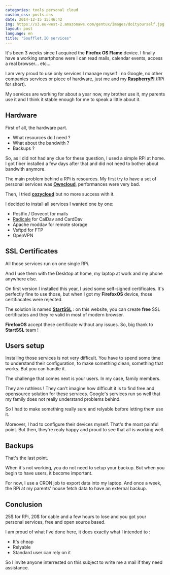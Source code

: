 ```yaml
---
categories: tools personal cloud
custom_css: posts.css
date: 2014-12-15 15:46:42
img: https://s3.eu-west-2.amazonaws.com/gentux/Images/doityourself.jpg
layout: post
language: en
title: "Soufflet.IO services"
---
```


It's been 3 weeks since I acquired the **Firefox OS Flame** device. I finally
have a working smartphone were I can read mails, calendar events, access a real
browser… etc…

I am very proud to use only services I manage myself : no Google, no other
companies services or piece of hardware, just me and my
[**RaspberryPI**](http://www.raspberrypi.org/) (RPi for short).


My services are working for about a year now, my brother use it, my parents use
it and I think it stable enough for me to speak a little about it.


## Hardware

First of all, the hardware part.

* What resources do I need ?
* What about the bandwith ?
* Backups ?

So, as I did not had any clue for these question, I used a simple RPi at home. I
got fiber installed a few days after that and did not need to bother about
bandwith anymore.

The main problem behind a RPi is resources. My first try to have a set of
personal services was [**Owncloud**](http://owncloud.org/), performances were very bad.

Then, I tried [**cozycloud**](http://cozy.io/) but no more success with it.


I decided to install all services I wanted one by one:

* Postfix / Dovecot for mails
* [Radicale](http://radicale.org/) for CalDav and CardDav
* Apache moddav for remote storage
* Vsftpd for FTP
* OpenVPN


## SSL Certificates


All those services run on one single RPi.

And I use them with the Desktop at home, my laptop at work and my phone anywhere
else.

On first version I installed this year, I used some self-signed certificates.
It's perfectly fine to use those, but when I got my **FirefoxOS** device, those
certifiacates were rejected.

The solution is named [**StartSSL**](https://www.startssl.com/) : on this
website, you can create **free** SSL certificates and they're valid in most of
modern browser.

**FirefoxOS** accept these certificate without any issues. So, big thank to
**StartSSL** team !


## Users setup


Installing those services is not very difficult. You have to spend some time to
understand their configuration, to make something clean, something that works.
But you can handle it.

The challenge that comes next is your users. In my case, family members.


They are ruthless ! They can't imagine how difficult it is to find free and
opensource solution for these services. Google's services run so well that my
family does not really understand problems behind.


So I had to make something really sure and relyable before letting them use it.


Moreover, I had to configure their devices myself. That's the most painful
point. But then, they're realy happy and proud to see that all is working well.


## Backups

That's the last point.

When it's not working, you do not need to setup your backup. But when you begin
to have users, it become important.


For now, I use a CRON job to export data into my laptop. And once a week, the
RPi at my parents' house fetch data to have an external backup.


## Conclusion

25$ for RPi, 20$ for cable and a few hours to lose and you got your personal
services, free and open source based.

I am proud of what I've done here, it does exactly what I intended to :

* It's cheap
* Relyable
* Standard user can rely on it


So I invite anyone interrested on this subject to write me a mail if they need
assistance.
